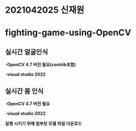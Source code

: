 # 2021042025 신재원
# fighting-game-using-OpenCV
## 실시간 얼굴인식
-__OpenCV 4.7 버전 필요(contrib포함)__
  
  -__visual studio 2022__

## 실시간 몸 인식
-__OpenCV 4.7 버전 필요__
  
  -__visual studio 2022__
  
  __실행 시키기 위해 첨부된 모델 파일 다운로드__
